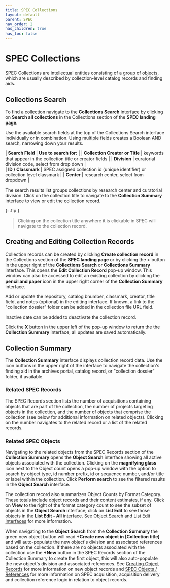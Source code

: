 ```yaml
---
title: SPEC Collections
layout: default
parent: SPEC
nav_order: 2
has_children: true
has_toc: false
---
```


# SPEC Collections
SPEC Collections are intellectual entities consisting of a group of objects, which are usually described by collection-level catalog records and finding aids. 


## Collections Search
To find a collection navigate to the **Collections Search** interface by clicking on **Search all collections** in the Collections section of the **SPEC landing page**.

Use the available search fields at the top of the Collections Search interface individually or in combination. Using multiple fields creates a Boolean AND search, narrowing down your results.

| **Search Field** | **Use to search for:** |
| **Collection Creator or Title** | keywords that appear in the collection title or creator fields |
| **Division** | curatorial division code, select from drop down |   
| **ID / Classmark** | SPEC assigned collection id (unique identifier) or collection level classmark |
| **Center** | research center, select from dropdown |

The search results list groups collections by research center and curatorial division. Click on the collection title to navigate to the **Collection Summary** interface to view or edit the collection record. 

{: .tip }
> Clicking on the collection title anywhere it is clickable in SPEC will navigate to the collection record. 


## Creating and Editing Collection Records
Collection records can be created by clicking **Create collection record** in the Collections section of the **SPEC landing page** or by clicking the **+** button in the upper right of the **Collections Search** or **Collections Summary** interface. This opens the **Edit Collection Record** pop-up window. This window can also be accessed to edit an existing collection by clicking the **pencil and paper** icon in the upper right corner of the **Collection Summary** interface. 

Add or update the repository, catalog bnumber, classmark, creator, title field, and notes (optional) in the editing interface. If known, a link to the "collection dossier" folder can be added in the collection file URL field. 

Inactive date can be added to deactivate the collection record. 

Click the **X** button in the upper left of the pop-up window to return the the **Collection Summary** interface, all updates are saved automatically.


## Collection Summary
The **Collection Summary** interface displays collection record data. Use the icon buttons in the upper right of the interface to navigate the collection's finding aid in the archives portal, catalog record, or "collection dossier" folder, if available.

### Related SPEC Records
The SPEC Records section lists the number of acquisitions containing objects that are part of the collection, the number of projects targeting objects in the collection, and the number of objects that comprise the collection (see below for additional information on related objects). Clicking on the number navigates to the related record or a list of the related records.

### Related SPEC Objects
Navigating to the related objects from the SPEC Records section of the **Collection Summary** opens the **Object Search** interface showing all active objects associated with the collection. Clicking on the **magnifying glass** icon next to the Object count opens a pop-up window with the option to search by object type, id number prefix, id or sequence number, and/or title or label within the collection. Click **Perform search** to see the filtered results in the **Object Search** interface. 

The collection record also summarizes Object Counts by Format Category. These totals include object records and their content estimates, if any. Click on **View** to the right of the format category count to see the subset of objects in the **Object Search** interface; click on **List Edit** to see those objects in the **List Edit - All** interface. See [Object Search](https://nypl.github.io/pres-docs/spec/specObjects.html#object-search) and [List Edit Interfaces](https://nypl.github.io/pres-docs/spec/specObjectsListEdit.html) for more information.

When navigating to the **Object Search** from the **Collection Summary** the green new object button will read **+Create new object in [Collection title]** and will auto-populate the new object's division and associated references based on the collection. If there are no objects associated with the collection use the **+New** button in the SPEC Records section of the Collection Summary to create the first object, this will also auto-populate the new object's division and associated references. See [Creating Object Records](https://nypl.github.io/pres-docs/spec/specObjects.html#creating-object-records) for more information on new object records and [SPEC Objects / References](https://nypl.github.io/pres-docs/spec/specObjectsReferences.html) for more information on SPEC acquisition, acquisition delivery and collection reference logic in relation to object records.